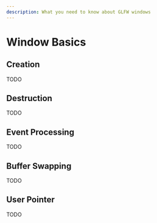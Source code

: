 ```yaml
---
description: What you need to know about GLFW windows
---
```


# Window Basics

## Creation

TODO

## Destruction

TODO

## Event Processing

TODO

## Buffer Swapping

TODO

## User Pointer

TODO
